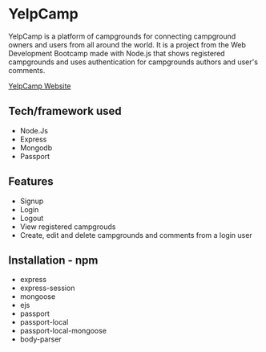# YelpCamp
YelpCamp is a platform of campgrounds for connecting campground owners and users from all around the world. It is a project  from the Web Development Bootcamp made with Node.js  that shows registered campgrounds and uses authentication for campgrounds authors and user's comments.

[YelpCamp Website](https://enigmatic-sea-52160.herokuapp.com/)

## Tech/framework used
* Node.Js
* Express
* Mongodb
* Passport

## Features
* Signup
* Login
* Logout
* View registered campgrouds
* Create, edit and delete campgrounds and comments from a login user

## Installation - npm
* express
* express-session
* mongoose
* ejs
* passport
* passport-local
* passport-local-mongoose
* body-parser

  

